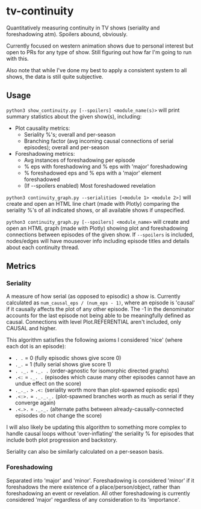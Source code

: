 # tv-continuity
Quantitatively measuring continuity in TV shows (seriality and foreshadowing atm). Spoilers abound, obviously.

Currently focused on western animation shows due to personal interest but open to PRs for any type of show.
Still figuring out how far I'm going to run with this.

Also note that while I've done my best to apply a consistent system to all shows, the data is still quite subjective.

## Usage
`python3 show_continuity.py [--spoilers] <module_name(s)>`
will print summary statistics about the given show(s), including:
* Plot causality metrics:
    * Seriality %'s; overall and per-season
    * Branching factor (avg incoming causal connections of serial episodes); overall and per-season
* Foreshadowing metrics:
    * Avg instances of foreshadowing per episode
    * % eps with foreshadowing and % eps with 'major' foreshadowing
    * % foreshadowed eps and % eps with a 'major' element foreshadowed
    * (If --spoilers enabled) Most foreshadowed revelation

`python3 continuity_graph.py --serialities [<module 1> <module 2>]`
will create and open an HTML line chart (made with Plotly) comparing the seriality %'s of all
indicated shows, or all available shows if unspecified.

`python3 continuity_graph.py [--spoilers] <module_name>`
will create and open an HTML graph (made with Plotly) showing plot and foreshadowing connections
between episodes of the given show. If `--spoilers` is included, nodes/edges will have
mouseover info including episode titles and details about each continuity thread.

## Metrics
### Seriality
A measure of how serial (as opposed to episodic) a show is.
Currently calculated as `num_causal_eps / (num_eps - 1)`, where an episode is 'causal' if it causally
affects the plot of any other episode. The -1 in the denominator accounts for the last episode not being able to be
meaningfully defined as causal. Connections with level Plot.REFERENTIAL aren't included, only CAUSAL and higher.

This algorithm satisfies the following axioms I considered 'nice' (where each dot is an episode):
* `. .` = 0           (fully episodic shows give score 0)
* `._.` = 1           (fully serial shows give score 1)
* `. ._.` = `._. .`   (order-agnostic for isomorphic directed graphs)
* `.<:` = `._. .`     (episodes which cause many other episodes cannot have an undue effect on the score)
* `._._.` > `.<:`     (seriality worth more than plot-spawned episodic eps)
* `.<:>.` = `._._._.` (plot-spawned branches worth as much as serial if they converge again)
* `.<.>.` = `._._.`   (alternate paths between already-causally-connected episodes do not change the score)

I will also likely be updating this algorithm to something more complex to handle causal loops without
'over-inflating' the seriality % for episodes that include both plot progression and backstory.

Seriality can also be similarly calculated on a per-season basis.

### Foreshadowing
Separated into 'major' and 'minor'. Foreshadowing is considered 'minor' if it foreshadows the
mere existence of a place/person/object, rather than foreshadowing an event or revelation.
All other foreshadowing is currently considered 'major' regardless of any consideration to its
'importance'.
